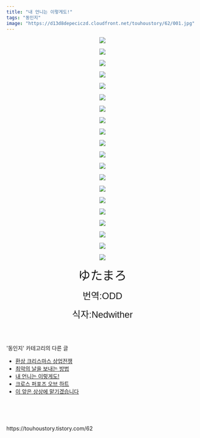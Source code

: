 ```yaml
---
title: "내 언니는 이렇게도!"
tags: "동인지"
image: "https://d13d8depeciczd.cloudfront.net/touhoustory/62/001.jpg"
---
```

<div class="article">
<div class="tt_article_useless_p_margin"><p style="text-align: center; clear: none; float: none;"><img src="{{ site.imgserver12 }}/touhoustory/62/001.jpg"/></p><p style="text-align: center; clear: none; float: none;"><img src="{{ site.imgserver12 }}/touhoustory/62/002.jpg"/></p><p style="text-align: center; clear: none; float: none;"><img src="{{ site.imgserver12 }}/touhoustory/62/003.jpg"/></p><p style="text-align: center; clear: none; float: none;"><img src="{{ site.imgserver12 }}/touhoustory/62/004.jpg"/></p><p style="text-align: center; clear: none; float: none;"><img src="{{ site.imgserver12 }}/touhoustory/62/005.jpg"/></p><p style="text-align: center; clear: none; float: none;"><img src="{{ site.imgserver12 }}/touhoustory/62/006.jpg"/></p><p style="text-align: center; clear: none; float: none;"><img src="{{ site.imgserver12 }}/touhoustory/62/007.jpg"/></p><p style="text-align: center; clear: none; float: none;"><img src="{{ site.imgserver12 }}/touhoustory/62/008.jpg"/></p><p style="text-align: center; clear: none; float: none;"><img src="{{ site.imgserver12 }}/touhoustory/62/009.jpg"/></p><p style="text-align: center; clear: none; float: none;"><img src="{{ site.imgserver12 }}/touhoustory/62/010.jpg"/></p><p style="text-align: center; clear: none; float: none;"><img src="{{ site.imgserver12 }}/touhoustory/62/011.jpg"/></p><p style="text-align: center; clear: none; float: none;"><img src="{{ site.imgserver12 }}/touhoustory/62/012.jpg"/></p><p style="text-align: center; clear: none; float: none;"><img src="{{ site.imgserver12 }}/touhoustory/62/013.jpg"/></p><p style="text-align: center; clear: none; float: none;"><img src="{{ site.imgserver12 }}/touhoustory/62/014.jpg"/></p><p style="text-align: center; clear: none; float: none;"><img src="{{ site.imgserver12 }}/touhoustory/62/015.jpg"/></p><p style="text-align: center; clear: none; float: none;"><img src="{{ site.imgserver12 }}/touhoustory/62/016.jpg"/></p><p style="text-align: center; clear: none; float: none;"><img src="{{ site.imgserver12 }}/touhoustory/62/017.jpg"/></p><p style="text-align: center; clear: none; float: none;"><img src="{{ site.imgserver12 }}/touhoustory/62/018.jpg"/></p><p style="text-align: center; clear: none; float: none;"><img src="{{ site.imgserver12 }}/touhoustory/62/019.jpg"/></p><p style="text-align: center; clear: none; float: none;"><img src="{{ site.imgserver12 }}/touhoustory/62/020.jpg"/></p><p style="text-align: center;"><span style='font-size: 18pt; font-family: "맑은 고딕", sans-serif;'></span><span style='font-family: "맑은 고딕", sans-serif; font-size: 24pt;'></span><font face="맑은 고딕, sans-serif"><span style="font-size: 32px;">ゆたまろ</span></font></p><p style="text-align: center;"><font face="맑은 고딕, sans-serif"><span style="font-size: 18pt;">번역:ODD</span></font></p><p style="text-align: center;"><font face="맑은 고딕, sans-serif"><span style="font-size: 18pt;">식자:Nedwither</span></font></p> </div></div><br/>
<div class="tagTrail">
</div><br/>
<div class="another">
<p>'동인지' 카테고리의 다른 글</p>
<ul>
<li><a href="/touhoustory_64">환상 크리스마스 상업전쟁</a></li>
<li><a href="/touhoustory_63">최악의 날을 보내는 방법</a></li>
<li><a href="/touhoustory_62">내 언니는 이렇게도!</a></li>
<li><a href="/touhoustory_61">크로스 퍼포즈 오브 하트</a></li>
<li><a href="/touhoustory_60">이 앞은 상상에 맡기겠습니다</a></li>
</ul>
</div><br/>
<div class="cb_lstcomment">
</div><br/>
<br/>
<p id="refer">https://touhoustory.tistory.com/62</p>
<br/>
